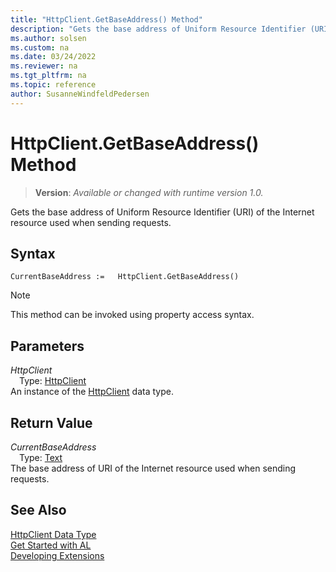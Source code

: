 ```yaml
---
title: "HttpClient.GetBaseAddress() Method"
description: "Gets the base address of Uniform Resource Identifier (URI) of the Internet resource used when sending requests."
ms.author: solsen
ms.custom: na
ms.date: 03/24/2022
ms.reviewer: na
ms.tgt_pltfrm: na
ms.topic: reference
author: SusanneWindfeldPedersen
---
```

[//]: # (START>DO_NOT_EDIT)
[//]: # (IMPORTANT:Do not edit any of the content between here and the END>DO_NOT_EDIT.)
[//]: # (Any modifications should be made in the .xml files in the ModernDev repo.)
# HttpClient.GetBaseAddress() Method
> **Version**: _Available or changed with runtime version 1.0._

Gets the base address of Uniform Resource Identifier (URI) of the Internet resource used when sending requests.


## Syntax
```AL
CurrentBaseAddress :=   HttpClient.GetBaseAddress()
```
> [!NOTE]
> This method can be invoked using property access syntax.
## Parameters
*HttpClient*  
&emsp;Type: [HttpClient](httpclient-data-type.md)  
An instance of the [HttpClient](httpclient-data-type.md) data type.  

## Return Value
*CurrentBaseAddress*  
&emsp;Type: [Text](../text/text-data-type.md)  
The base address of URI of the Internet resource used when sending requests.


[//]: # (IMPORTANT: END>DO_NOT_EDIT)
## See Also
[HttpClient Data Type](httpclient-data-type.md)  
[Get Started with AL](../../devenv-get-started.md)  
[Developing Extensions](../../devenv-dev-overview.md)